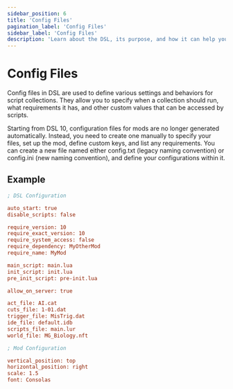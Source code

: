 ```yaml
---
sidebar_position: 6
title: 'Config Files'
pagination_label: 'Config Files'
sidebar_label: 'Config Files'
description: 'Learn about the DSL, its purpose, and how it can help you in your projects.'
---
```


# Config Files

Config files in DSL are used to define various settings and behaviors for script collections. They allow you to specify when a collection should run, what requirements it has, and other custom values that can be accessed by scripts.

Starting from DSL 10, configuration files for mods are no longer generated automatically. Instead, you need to create one manually to specify your files, set up the mod, define custom keys, and list any requirements. You can create a new file named either config.txt (legacy naming convention) or config.ini (new naming convention), and define your configurations within it.

## Example

```ini
; DSL Configuration

auto_start: true
disable_scripts: false

require_version: 10
require_exact_version: 10
require_system_access: false
require_dependency: MyOtherMod
require_name: MyMod

main_script: main.lua
init_script: init.lua
pre_init_script: pre-init.lua

allow_on_server: true

act_file: AI.cat
cuts_file: 1-01.dat
trigger_file: MisTrig.dat
ide_file: default.idb
scripts_file: main.lur
world_file: MG_Biology.nft

; Mod Configuration

vertical_position: top
horizontal_position: right
scale: 1.5
font: Consolas
```
